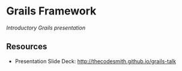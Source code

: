 # Grails Framework

_Introductory Grails presentation_

## Resources

* Presentation Slide Deck: http://thecodesmith.github.io/grails-talk
